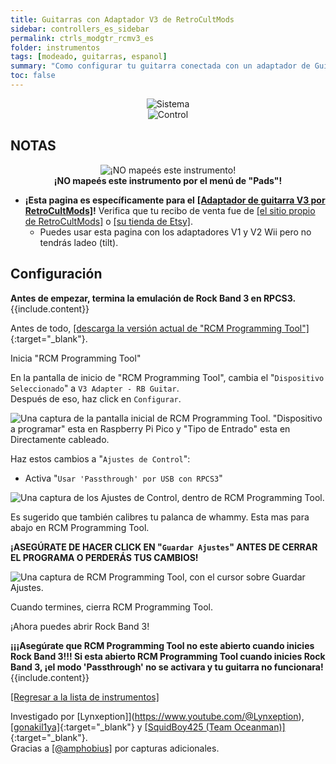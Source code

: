 ```yaml
---
title: Guitarras con Adaptador V3 de RetroCultMods
sidebar: controllers_es_sidebar
permalink: ctrls_modgtr_rcmv3_es
folder: instrumentos
tags: [modeado, guitarras, espanol]
summary: "Como configurar tu guitarra conectada con un adaptador de Guitarra V3 por RetroCultMods en RPCS3."
toc: false
---
```


<div align="center"> <img src="https://rb3pc.milohax.org/images/instruments/plat/rcm.png" alt="Sistema" title="Sistema"></div>

<div align="center"> <img src="https://rb3pc.milohax.org/images/instruments/cont/wiighgtrscontroller.png" alt="Control" title="Control"></div>

## NOTAS
<div align="center"> <img src="https://rb3pc.milohax.org/images/instruments/maps/rpcs3nomap.png" alt="¡NO mapeés este instrumento!" title="¡No uses Pads!"></div>
<div align="center"> <b>¡NO mapeés este instrumento por el menú de "Pads"!</b></div>

* **¡Esta pagina es específicamente para el** [**[Adaptador de guitarra V3 por RetroCultMods]**](https://www.etsy.com/listing/1536358024/)**!** Verifica que tu recibo de venta fue de [[el sitio propio de RetroCultMods]](https://shop.retrocultmods.com/) o [[su tienda de Etsy]](https://www.etsy.com/shop/RetroCultMods).
    * Puedes usar esta pagina con los adaptadores V1 y V2 Wii pero no tendrás ladeo (tilt).

## Configuración

<div markdown="span" class="alert alert-info" role="alert"><i class="fa fa-info-circle"></i> <b>Antes de empezar, termina la emulación de Rock Band 3 en RPCS3.</b> {{include.content}}</div>

Antes de todo, [[descarga la versión actual de "RCM Programming Tool"]](https://retrocultmods.com/programming-tool/){:target="_blank"}.

Inicia "RCM Programming Tool"

En la pantalla de inicio de "RCM Programming Tool", cambia el "`Dispositivo Seleccionado`" a `V3 Adapter - RB Guitar`.  
Después de eso, haz click en `Configurar`.

![Una captura de la pantalla inicial de RCM Programming Tool. "Dispositivo a programar" esta en Raspberry Pi Pico y "Tipo de Entrado" esta en Directamente cableado.](https://rb3pc.milohax.org/images/instruments/xtra/rcm/seldevv3.png "RCM Programming Tool - Inicio")

Haz estos cambios a "`Ajustes de Control`":
* Activa "`Usar 'Passthrough' por USB con RPCS3`"

![Una captura de los Ajustes de Control, dentro de RCM Programming Tool.](https://rb3pc.milohax.org/images/instruments/xtra/rcm/consetes.png "RCM Programming Tool: Ajustes de Control")

Es sugerido que también calibres tu palanca de whammy. Esta mas para abajo en RCM Programming Tool.

**¡ASEGÚRATE DE HACER CLICK EN "`Guardar Ajustes`" ANTES DE CERRAR EL PROGRAMA O PERDERÁS TUS CAMBIOS!**

![Una captura de RCM Programming Tool, con el cursor sobre Guardar Ajustes.](https://rb3pc.milohax.org/images/instruments/xtra/rcm/savev3es.png "RCM Programming Tool")

Cuando termines, cierra RCM Programming Tool.

¡Ahora puedes abrir Rock Band 3!

<div markdown="span" class="alert alert-danger" role="alert"><i class="fa fa-exclamation-circle"></i> <b>¡¡¡Asegúrate que RCM Programming Tool no este abierto cuando inicies Rock Band 3!!! Si esta abierto RCM Programming Tool cuando inicies Rock Band 3, ¡el modo 'Passthrough' no se activara y tu guitarra no funcionara! </b> {{include.content}}</div>

[[Regresar a la lista de instrumentos]](https://rb3pc.milohax.org/ctrls_es#lista-de-instrumentos)

Investigado por [Lynxeption]](https://www.youtube.com/@Lynxeption), [[gonakil1ya]](https://gonakillya.neocities.org){:target="_blank"} y [[SquidBoy425 (Team Oceanman)]](https://www.youtube.com/@teamOceanman343/videos){:target="_blank"}.  
Gracias a [[@amphobius]](https://twitter.com/amphobius) por capturas adicionales.
